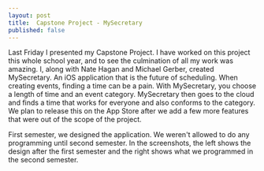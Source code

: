 ```yaml
---
layout: post
title:  Capstone Project - MySecretary
published: false
---
```


Last Friday I presented my Capstone Project. I have worked on this project this whole school year, and to see the culmination of all my work was amazing. I, along with Nate Hagan and Michael Gerber, created MySecretary. An iOS application that is the future of scheduling. When creating events, finding a time can be a pain. With MySecretary, you choose a length of time and an event category. MySecretary then goes to the cloud and finds a time that works for everyone and also conforms to the category. We plan to release this on the App Store after we add a few more features that were out of the scope of the project.

First semester, we designed the application. We weren't allowed to do any programming until second semester. In the screenshots, the left shows the design after the first semester and the right shows what we programmed in the second semester.

